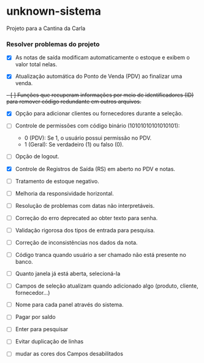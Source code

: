 # unknown-sistema

Projeto para a Cantina da Carla

### Resolver problemas do projeto

- [x] As notas de saída modificam automaticamente o estoque e exibem o valor total nelas.

- [x] Atualização automática do Ponto de Venda (PDV) ao finalizar uma venda.

~~- [ ] Funções que recuperam informações por meio de identificadores (ID) para remover código redundante em outros arquivos.~~  

- [x] Opção para adicionar clientes ou fornecedores durante a seleção.

- [ ] Controle de permissões com código binário (10101010101010101):

  - 0 (PDV): Se 1, o usuário possui permissão no PDV.
  - 1 (Geral): Se verdadeiro (1) ou falso (0).

- [ ] Opção de logout.

- [x] Controle de Registros de Saída (RS) em aberto no PDV e notas.

- [ ] Tratamento de estoque negativo.

- [ ] Melhoria da responsividade horizontal.

- [ ] Resolução de problemas com datas não interpretáveis.

- [ ] Correção do erro deprecated ao obter texto para senha.

- [ ] Validação rigorosa dos tipos de entrada para pesquisa.

- [ ] Correção de inconsistências nos dados da nota.

- [ ] Código tranca quando usuário a ser chamado não está presente no banco.

- [ ] Quanto janela já está aberta, selecioná-la
- [ ] Campos de seleção atualizam quando adicionado algo (produto, cliente, fornecedor...)
- [ ] Nome para cada panel através do sistema.
- [ ] Pagar por saldo
- [ ] Enter para pesquisar
- [ ] Evitar duplicação de linhas
- [ ] mudar as cores dos Campos desabilitados 
